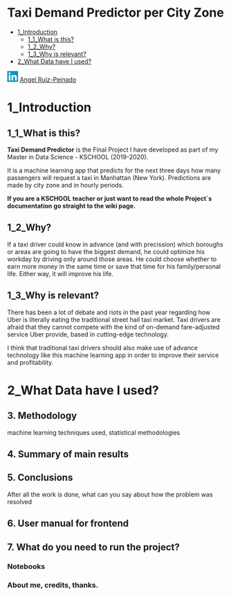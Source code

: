 # Taxi Demand Predictor per City Zone
* [1_Introduction](#1_Introduction)
  * [1_1_What is this?](#1_1_What-is-this?)
  * [1_2_Why?](#1_2_Why?)
  * [1_3_Why is relevant?](#1_3_Why-is-relevant?)
* [2_What Data have I used?](#2_What-Data-have-I-used?)
    

[<img src="https://github.com/angelrps/MasterDataScience_FinalProject/blob/master/img/linkedin-icon.jpg" width="25" height="25" title="Github Logo">](https://www.linkedin.com/in/angelruizpeinado/) [Angel Ruiz-Peinado](https://www.linkedin.com/in/angelruizpeinado/)

# 1_Introduction
## 1_1_What is this?
**Taxi Demand Predictor** is the Final Project I have developed as part of my Master in Data Science - KSCHOOL (2019-2020).

It is a machine learning app that predicts for the next three days how many passengers will request a taxi in Manhattan (New York). Predictions are made by city zone and in hourly periods.

**If you are a KSCHOOL teacher or just want to read the whole Project´s documentation go straight to the wiki page.**

## 1_2_Why?
If a taxi driver could know in advance (and with precission) which boroughs or areas are going to have the biggest demand, he could optimize his workday by driving only around those areas. He could choose whether to earn more money in the same time or save that time for his family/personal life. Either way, it will improve his life.

## 1_3_Why is relevant?
There has been a lot of debate and riots in the past year regarding how Uber is literally eating the traditional street hail taxi market. Taxi drivers are afraid that they cannot compete with the kind of on-demand fare-adjusted service Uber provide, based in cutting-edge technology.

I think that traditional taxi drivers should also make use of advance technology like this machine learning app in order to improve their service and profitability.

# 2_What Data have I used?
## 3. Methodology
machine learning techniques used, statistical methodologies
## 4. Summary of main results
## 5. Conclusions
After all the work is done, what can you say about how the problem was resolved
## 6. User manual for frontend
## 7. What do you need to run the project?
### Notebooks
### About me, credits, thanks.
